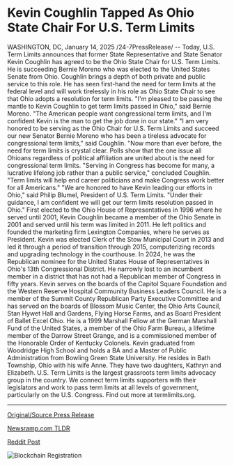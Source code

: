 # Kevin Coughlin Tapped As Ohio State Chair For U.S. Term Limits

WASHINGTON, DC, January 14, 2025 /24-7PressRelease/ -- Today, U.S. Term Limits announces that former State Representative and State Senator Kevin Coughlin has agreed to be the Ohio State Chair for U.S. Term Limits. He is succeeding Bernie Moreno who was elected to the United States Senate from Ohio. Coughlin brings a depth of both private and public service to this role. He has seen first-hand the need for term limits at the federal level and will work tirelessly in his role as Ohio State Chair to see that Ohio adopts a resolution for term limits.   "I'm pleased to be passing the mantle to Kevin Coughlin to get term limits passed in Ohio," said Bernie Moreno. "The American people want congressional term limits, and I'm confident Kevin is the man to get the job done in our state."  "I am very honored to be serving as the Ohio Chair for U.S. Term Limits and succeed our new Senator Bernie Moreno who has been a tireless advocate for congressional term limits," said Coughlin. "Now more than ever before, the need for term limits is crystal clear. Polls show that the one issue all Ohioans regardless of political affiliation are united about is the need for congressional term limits.   "Serving in Congress has become for many, a lucrative lifelong job rather than a public service," concluded Coughlin. "Term limits will help end career politicians and make Congress work better for all Americans."  "We are honored to have Kevin leading our efforts in Ohio," said Philip Blumel, President of U.S. Term Limits. "Under their guidance, I am confident we will get our term limits resolution passed in Ohio."  First elected to the Ohio House of Representatives in 1996 where he served until 2001, Kevin Coughlin became a member of the Ohio Senate in 2001 and served until his term was limited in 2011. He left politics and founded the marketing firm Lexington Companies, where he serves as President.  Kevin was elected Clerk of the Stow Municipal Court in 2013 and led it through a period of transition through 2015, computerizing records and upgrading technology in the courthouse. In 2024, he was the Republican nominee for the United States House of Representatives in Ohio's 13th Congressional District. He narrowly lost to an incumbent member in a district that has not had a Republican member of Congress in fifty years.  Kevin serves on the boards of the Capitol Square Foundation and the Western Reserve Hospital Community Business Leaders Council. He is a member of the Summit County Republican Party Executive Committee and has served on the boards of Blossom Music Center, the Ohio Arts Council, Stan Hywet Hall and Gardens, Flying Horse Farms, and as Board President of Ballet Excel Ohio. He is a 1999 Marshall Fellow at the German Marshall Fund of the United States, a member of the Ohio Farm Bureau, a lifetime member of the Darrow Street Grange, and is a commissioned member of the Honorable Order of Kentucky Colonels.  Kevin graduated from Woodridge High School and holds a BA and a Master of Public Administration from Bowling Green State University. He resides in Bath Township, Ohio with his wife Anne. They have two daughters, Kathryn and Elizabeth.  U.S. Term Limits is the largest grassroots term limits advocacy group in the country. We connect term limits supporters with their legislators and work to pass term limits at all levels of government, particularly on the U.S. Congress. Find out more at termlimits.org. 

---

[Original/Source Press Release](https://www.24-7pressrelease.com/press-release/517838/kevin-coughlin-tapped-as-ohio-state-chair-for-us-term-limits)
                    

[Newsramp.com TLDR](https://newsramp.com/curated-news/kevin-coughlin-appointed-ohio-state-chair-for-u-s-term-limits/15d243b5d4dc49ed14c706030b395474) 

 



[Reddit Post](https://www.reddit.com/r/Leadership_Management/comments/1i11ene/kevin_coughlin_appointed_ohio_state_chair_for_us/) 



![Blockchain Registration](https://cdn.newsramp.app/24-7PressRelease/qrcode/251/14/ferngjte.webp)